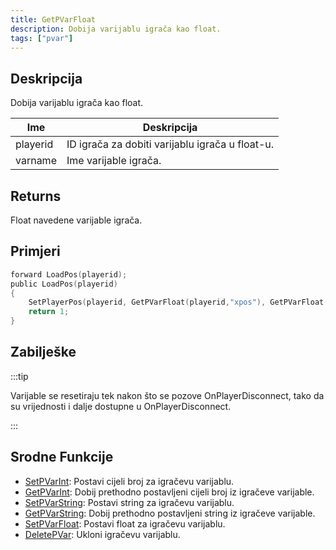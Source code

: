 ```yaml
---
title: GetPVarFloat
description: Dobija varijablu igrača kao float.
tags: ["pvar"]
---
```


## Deskripcija

Dobija varijablu igrača kao float.

| Ime      | Deskripcija                                     |
| -------- | ----------------------------------------------- |
| playerid | ID igrača za dobiti varijablu igrača u float-u. |
| varname  | Ime varijable igrača.                           |

## Returns

Float navedene varijable igrača.

## Primjeri

```c
forward LoadPos(playerid);
public LoadPos(playerid)
{
    SetPlayerPos(playerid, GetPVarFloat(playerid,"xpos"), GetPVarFloat(playerid,"ypos"), GetPVarFloat(playerid,"zpos"));
    return 1;
}
```

## Zabilješke

:::tip

Varijable se resetiraju tek nakon što se pozove OnPlayerDisconnect, tako da su vrijednosti i dalje dostupne u OnPlayerDisconnect.

:::

## Srodne Funkcije

- [SetPVarInt](SetPVarInt): Postavi cijeli broj za igračevu varijablu.
- [GetPVarInt](GetPVarInt): Dobij prethodno postavljeni cijeli broj iz igračeve varijable.
- [SetPVarString](SetPVarString): Postavi string za igračevu varijablu.
- [GetPVarString](GetPVarString): Dobij prethodno postavljeni string iz igračeve varijable.
- [SetPVarFloat](SetPVarFloat): Postavi float za igračevu varijablu.
- [DeletePVar](DeletePVar): Ukloni igračevu varijablu.

